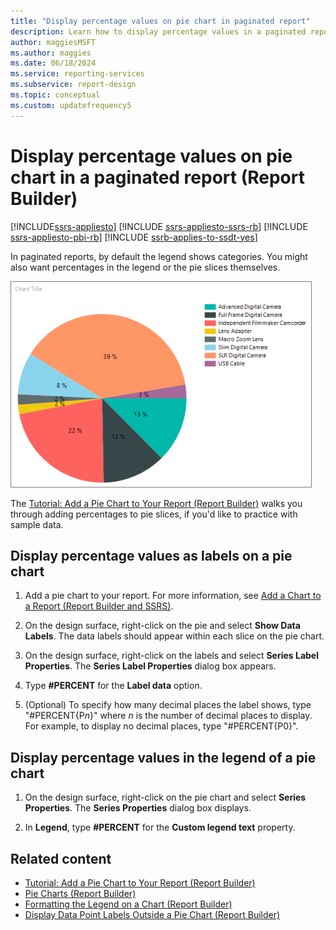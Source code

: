 ```yaml
---
title: "Display percentage values on pie chart in paginated report"
description: Learn how to display percentage values in a paginated report on a pie chart, in the legend or in the pie slices, in Report Builder.
author: maggiesMSFT
ms.author: maggies
ms.date: 06/18/2024
ms.service: reporting-services
ms.subservice: report-design
ms.topic: conceptual
ms.custom: updatefrequency5
---
```

# Display percentage values on pie chart in a paginated report (Report Builder)

[!INCLUDE[ssrs-appliesto](../../includes/ssrs-appliesto.md)] [!INCLUDE [ssrs-appliesto-ssrs-rb](../../includes/ssrs-appliesto-ssrs-rb.md)] [!INCLUDE [ssrs-appliesto-pbi-rb](../../includes/ssrs-appliesto-pbi-rb.md)] [!INCLUDE [ssrb-applies-to-ssdt-yes](../../includes/ssrb-applies-to-ssdt-yes.md)]

In paginated reports, by default the legend shows categories. You might also want percentages in the legend or the pie slices themselves.

![Screenshot of a pie chart showing percentages for the slices of the pie.](../../reporting-services/media/report-builder-pie-chart-preview-percents.png)

 The [Tutorial: Add a Pie Chart to Your Report (Report Builder)](../tutorial-add-a-pie-chart-to-your-report-report-builder.md) walks you through adding percentages to pie slices, if you'd like to practice with sample data.

## Display percentage values as labels on a pie chart

1. Add a pie chart to your report. For more information, see [Add a Chart to a Report (Report Builder and SSRS)](../../reporting-services/report-design/add-a-chart-to-a-report-report-builder-and-ssrs.md).

1. On the design surface, right-click on the pie and select **Show Data Labels**. The data labels should appear within each slice on the pie chart.

1. On the design surface, right-click on the labels and select **Series Label Properties**. The **Series Label Properties** dialog box appears.

1. Type **#PERCENT** for the **Label data** option.

1. (Optional) To specify how many decimal places the label shows, type "#PERCENT{P*n*}" where *n* is the number of decimal places to display. For example, to display no decimal places, type "#PERCENT{P0}".

## Display percentage values in the legend of a pie chart

1. On the design surface, right-click on the pie chart and select **Series Properties**. The **Series Properties** dialog box displays.

1. In **Legend**, type **#PERCENT** for the **Custom legend text** property.

## Related content

* [Tutorial: Add a Pie Chart to Your Report (Report Builder)](../tutorial-add-a-pie-chart-to-your-report-report-builder.md)
* [Pie Charts (Report Builder)](../../reporting-services/report-design/pie-charts-report-builder-and-ssrs.md)
* [Formatting the Legend on a Chart (Report Builder)](../../reporting-services/report-design/chart-legend-formatting-report-builder.md)
* [Display Data Point Labels Outside a Pie Chart (Report Builder)](../../reporting-services/report-design/display-data-point-labels-outside-a-pie-chart-report-builder-and-ssrs.md)
